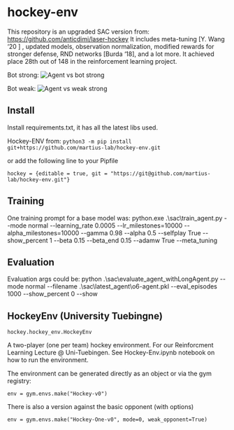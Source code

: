 # hockey-env

This repository is an upgraded SAC version from: https://github.com/anticdimi/laser-hockey 
It includes meta-tuning [Y. Wang ‘20 ] , updated models, observation normalization, modified rewards for stronger defense, RND networks [Burda ‘18], and a lot more.
It achieved place 28th out of 148 in the reinforcement learning project.

Bot strong:
![Agent vs bot strong](assets/hockey_SAC_strong_bot.gif)

Bot weak:
![Agent vs weak strong](assets/hockey_SAC_weak_bot.gif)

## Install

Install requirements.txt, it has all the latest libs used.

Hockey-ENV from: 
``python3 -m pip install git+https://github.com/martius-lab/hockey-env.git``

or add the following line to your Pipfile

``hockey = {editable = true, git = "https://git@github.com/martius-lab/hockey-env.git"}``

## Training
One training prompt for a base model was:
python.exe .\sac\train_agent.py --mode normal --learning_rate 0.0005 --lr_milestones=10000 --alpha_milestones=10000 --gamma 0.98 --alpha 0.5 --selfplay True --show_percent 1 --beta 0.15 --beta_end 0.15 --adamw True --meta_tuning  


## Evaluation
Evaluation args could be:
python .\sac\evaluate_agent_withLongAgent.py --mode normal --filename .\sac\latest_agent\o6-agent.pkl --eval_episodes 1000 --show_percent 0 --show   

## HockeyEnv (University Tuebingne)
``hockey.hockey_env.HockeyEnv``

A two-player (one per team) hockey environment.
For our Reinforcment Learning Lecture @ Uni-Tuebingen.
See Hockey-Env.ipynb notebook on how to run the environment.

The environment can be generated directly as an object or via the gym registry:

``env = gym.envs.make("Hockey-v0")``

There is also a version against the basic opponent (with options)

``env = gym.envs.make("Hockey-One-v0", mode=0, weak_opponent=True)``

